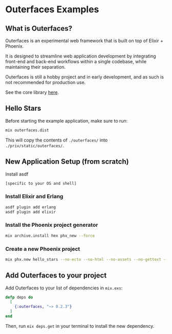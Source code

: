 # Outerfaces Examples

## What is Outerfaces?

Outerfaces is an experimental web framework that is built on top of Elixir + Phoenix.

It is designed to streamline web application development by integrating front-end and back-end workflows within a single codebase, while maintaining their separation.

Outerfaces is still a hobby project and in early development, and as such is not recommended for production use.

See the core library [here](https://github.com/outerfaces/outerfaces_ex_core).

## Hello Stars

Before starting the example application, make sure to run:

```bash
mix outerfaces.dist
```

This will copy the contents of `./outerfaces/` into `./priv/static/outerfaces/`.


## New Application Setup (from scratch)

Install asdf

```bash
[specific to your OS and shell]
```

### Install Elixir and Erlang

```bash
asdf plugin add erlang
asdf plugin add elixir
```

### Install the Phoenix project generator

```bash
mix archive.install hex phx_new --force
```

### Create a new Phoenix project

```bash
mix phx.new hello_stars --no-ecto --no-html --no-assets --no-gettext --no-live --no-mailer
```

## Add Outerfaces to your project

Add Outerfaces to your list of dependencies in `mix.exs`:

```elixir
defp deps do
  [
    {:outerfaces, "~> 0.2.3"}
  ]
end
```

Then, run `mix deps.get` in your terminal to install the new dependency.